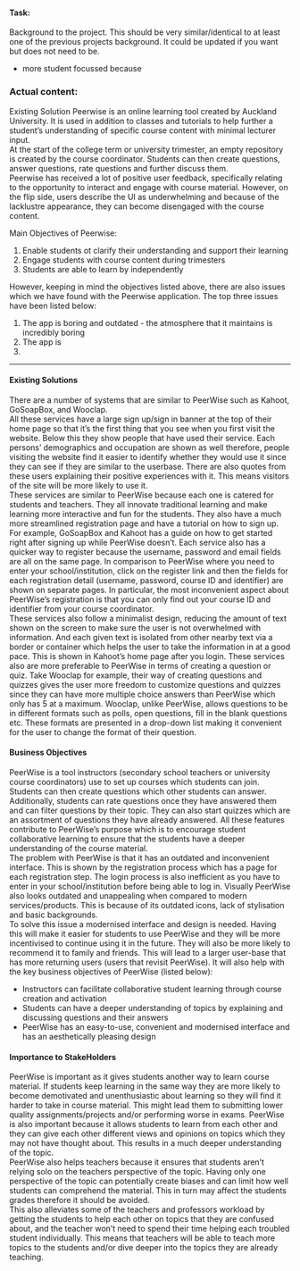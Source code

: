 #### Task:

Background to the project. This should be very similar/identical to at least one of the previous projects background. It could be updated if you want but does not need to be.

- more student focussed because 

### Actual content:

Existing Solution
Peerwise is an online learning tool created by Auckland University. It is used in addition to classes and tutorials to help further a student’s understanding of specific course content with minimal lecturer input. <br>
At the start of the college term or university trimester, an empty repository is created by the course coordinator. Students can then create questions, answer questions, rate questions and further discuss them.<br>
Peerwise has received a lot of positive user feedback, specifically relating to the opportunity to interact and engage with course material. However, on the flip side, users describe the UI as underwhelming and because of the lacklustre appearance, they can become disengaged with the course content.<br>

Main Objectives of Peerwise: 
1. Enable students ot clarify their understanding and support their learning
2. Engage students with course content during trimesters
3. Students are able to learn by independently

However, keeping in mind the objectives listed above, there are also issues which we have found with the Peerwise application. The top three issues have been listed below: 
1. The app is boring and outdated - the atmosphere that it maintains is incredibly boring
2. The app is 
3.

__________________________________________________________________________________________________________
#### Existing Solutions 
There are a number of systems that are similar to PeerWise such as Kahoot, GoSoapBox, and Wooclap. <br>
All these services have a large sign up/sign in banner at the top of their home page so that it’s the first thing that you see when you first visit the website. Below this they show people that have used their service. Each persons’ demographics and occupation are shown as well therefore, people visiting the website find it easier to identify whether they would use it since they can see if they are similar to the userbase. There are also quotes from these users explaining their positive experiences with it. This means visitors of the site will be more likely to use it. 
<br>
These services are similar to PeerWise because each one is catered for students and teachers. They all innovate traditional learning and make learning more interactive and fun for the students. They also have a much more streamlined registration page and have a tutorial on how to sign up. For example, GoSoapBox and Kahoot has a guide on how to get started right after signing up while PeerWise doesn’t. Each service also has a quicker way to register because the username, password and email fields are all on the same page. In comparison to PeerWise where you need to enter your school/institution, click on the register link and then the fields for each registration detail (username, password, course ID and identifier) are shown on separate pages. In particular, the most inconvenient aspect about PeerWise’s registration is that you can only find out your course ID and identifier from your course coordinator. 
<br>
These services also follow a minimalist design, reducing the amount of text shown on the screen to make sure the user is not overwhelmed with information. And each given text is isolated from other nearby text via a border or container which helps the user to take the information in at a good pace. This is shown in Kahoot’s home page after you login. These services also are more preferable to PeerWise in terms of creating a question or quiz. Take Wooclap for example, their way of creating questions and quizzes gives the user more freedom to customize questions and quizzes since they can have more multiple choice answers than PeerWise which only has 5 at a maximum. Wooclap, unlike PeerWise, allows questions to be in different formats such as polls, open questions, fill in the blank questions etc. These formats are presented in a drop-down list making it convenient for the user to change the format of their question.

#### Business Objectives
PeerWise is a tool instructors (secondary school teachers or university course coordinators) use to set up courses which students can join. Students can then create questions which other students can answer. Additionally, students can rate questions once they have answered them and can filter questions by their topic. They can also start quizzes which are an assortment of questions they have already answered. All these features contribute to PeerWise’s purpose which is to encourage student collaborative learning to ensure that the students have a deeper understanding of the course material.
<br>
The problem with PeerWise is that it has an outdated and inconvenient interface. This is shown by the registration process which has a page for each registration step. The login process is also inefficient as you have to enter in your school/institution before being able to log in. Visually PeerWise also looks outdated and unappealing when compared to modern services/products. This is because of its outdated icons, lack of stylisation and basic backgrounds.
<br>
To solve this issue a modernised interface and design is needed. Having this will make it easier for students to use PeerWise and they will be more incentivised to continue using it in the future. They will also be more likely to recommend it to family and friends. This will lead to a larger user-base that has more returning users (users that revisit PeerWise). It will also help with the key business objectives of PeerWise (listed below):
- Instructors can facilitate collaborative student learning through course creation and activation
- Students can have a deeper understanding of topics by explaining and discussing questions and their answers
- PeerWise has an easy-to-use, convenient and modernised interface and has an aesthetically pleasing design

#### Importance to StakeHolders
PeerWise is important as it gives students another way to learn course material. If students keep learning in the same way they are more likely to become demotivated and unenthusiastic about learning so they will find it harder to take in course material. This might lead them to submitting lower quality assignments/projects and/or performing worse in exams. PeerWise is also important because it allows students to learn from each other and they can give each other different views and opinions on topics which they may not have thought about. This results in a much deeper understanding of the topic.<br>
PeerWise also helps teachers because it ensures that students aren’t relying solo on the teachers perspective of the topic. Having only one perspective of the topic can potentially create biases and can limit how well students can comprehend the material. This in turn may affect the students grades therefore it should be avoided. <br>
This also alleviates some of the teachers and professors workload by getting the students to help each other on topics that they are confused about, and the teacher won’t need to spend their time helping each troubled student individually. This means that teachers will be able to teach more topics to the students and/or dive deeper into the topics they are already teaching. <br>
